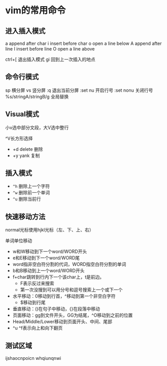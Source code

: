 # vim的常用命令

## 进入插入模式

a append after char
i insert before char
o open a line below
A append after line
I insert before line
O open a line above

ctrl+[ 退出插入模式
gi 回到上一次插入的地点

## 命令行模式

sp 横分屏
vs 竖分屏
:q 退出当前分屏
:set nu 开启行号
:set nonu 关闭行号
%s/stringA/stringB/g 全局替换

## Visual模式

小v选中部分文段，大V选中整行

^V长方形选择

- +d delete 删除
- +y yank 复制

## 插入模式

- `^h` 删除上一个字符
- `^w` 删除前一个单词
- `^u` 删除当前行

## 快速移动方法

normal光标使用hjkl光标（左、下、上、右）

单词单位移动

- w和W移动到下一个word/WORD开头
- e和E移动到下一个word/WORD尾
- word指非空白符分割的代词，WORD指空白符分割的单词
- b和B移动到上一个word/WORD开头
- f+char跳转到行内下一个该char上，t是前边。
  - F表示反过来搜索
  - 第一次没搜到可以用分号和逗号搜索上一个或下一个
- 水平移动：0移动到行首，^移动到第一个非空白字符
  - $移动到行尾
- 垂直移动：()在句子中移动，{}在段落中移动
- 页面移动：gg到文件开头，GG为结尾，^O移动到之前的位置
- Head/Middle/Lower移动到页面开头、中间、尾部
- ^u ^f表示向上和向下翻页

## 测试区域

ijshaocnpoicn
whqiunqnwi
